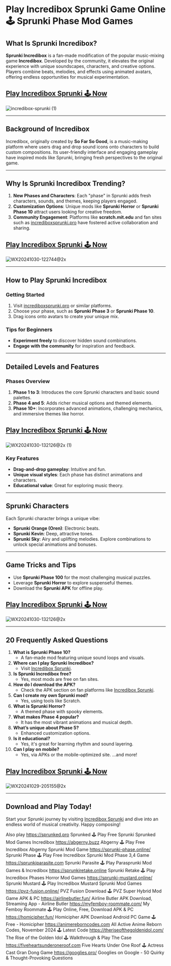 # Play Incredibox Sprunki Game Online 🕹 Sprunki Phase Mod Games

## What Is Sprunki Incredibox?
**Sprunki Incredibox** is a fan-made modification of the popular music-mixing game **Incredibox**. Developed by the community, it elevates the original experience with unique soundscapes, characters, and creative options. Players combine beats, melodies, and effects using animated avatars, offering endless opportunities for musical experimentation.

## [Play Incredibox Sprunki 🕹️ Now](https://incrediboxsprunki.pro)
![incredibox-sprunki (1)](https://github.com/user-attachments/assets/db6357b3-c105-4d21-bbfd-958d88359711)

---

## Background of Incredibox
Incredibox, originally created by **So Far So Good**, is a music-making platform where users drag and drop sound icons onto characters to build custom compositions. Its user-friendly interface and engaging gameplay have inspired mods like Sprunki, bringing fresh perspectives to the original game.

---

## Why Is Sprunki Incredibox Trending?
1. **New Phases and Characters**: Each "phase" in Sprunki adds fresh characters, sounds, and themes, keeping players engaged.
2. **Customization Options**: Unique mods like **Sprunki Horror** or **Sprunki Phase 10** attract users looking for creative freedom.
3. **Community Engagement**: Platforms like **scratch.mit.edu** and fan sites such as [incrediboxsprunki.pro](https://incrediboxsprunki.pro) have fostered active collaboration and sharing.

## [Play Incredibox Sprunki 🕹️ Now](https://incrediboxsprunki.pro)
![WX20241030-122744@2x](https://github.com/user-attachments/assets/b5d96f0f-a66f-408b-acff-c421c6e1d3b4)

---

## How to Play Sprunki Incredibox
### Getting Started
1. Visit [incrediboxsprunki.pro](https://incrediboxsprunki.pro) or similar platforms.
2. Choose your phase, such as **Sprunki Phase 3** or **Sprunki Phase 10**.
3. Drag icons onto avatars to create your unique mix.

### Tips for Beginners
- **Experiment freely** to discover hidden sound combinations.
- **Engage with the community** for inspiration and feedback.

---

## Detailed Levels and Features
### Phases Overview
1. **Phase 1 to 3**: Introduces the core Sprunki characters and basic sound palettes.
2. **Phase 4 and 5**: Adds richer musical options and themed elements.
3. **Phase 10+**: Incorporates advanced animations, challenging mechanics, and immersive themes like horror.

## [Play Incredibox Sprunki 🕹️ Now](https://incrediboxsprunki.pro)
![WX20241030-132126@2x (1)](https://github.com/user-attachments/assets/51763e4a-ae62-4f4e-b9f9-70859b8840a9)

### Key Features
- **Drag-and-drop gameplay**: Intuitive and fun.
- **Unique visual styles**: Each phase has distinct animations and characters.
- **Educational value**: Great for exploring music theory.

---

## Sprunki Characters
Each Sprunki character brings a unique vibe:
- **Sprunki Orange (Oren)**: Electronic beats.
- **Sprunki Kevin**: Deep, attractive tones.
- **Sprunki Sky**: Airy and uplifting melodies.
Explore combinations to unlock special animations and bonuses.

---

## Game Tricks and Tips
- Use **Sprunki Phase 100** for the most challenging musical puzzles.
- Leverage **Sprunki Horror** to explore suspenseful themes.
- Download the **Sprunki APK** for offline play.

## [Play Incredibox Sprunki 🕹️ Now](https://incrediboxsprunki.pro)
![WX20241030-132126@2x](https://github.com/user-attachments/assets/63a90a2e-b17d-433c-b594-9dd4840e5d00)

---

## 20 Frequently Asked Questions
1. **What is Sprunki Phase 10?**
   - A fan-made mod featuring unique sound loops and visuals.
2. **Where can I play Sprunki Incredibox?**
   - Visit [Incredibox Sprunki](https://incrediboxsprunki.pro).
3. **Is Sprunki Incredibox free?**
   - Yes, most mods are free on fan sites.
4. **How do I download the APK?**
   - Check the APK section on fan platforms like [Incredibox Sprunki](https://incrediboxsprunki.pro).
5. **Can I create my own Sprunki mod?**
   - Yes, using tools like Scratch.
6. **What is Sprunki Horror?**
   - A themed phase with spooky elements.
7. **What makes Phase 4 popular?**
   - It has the most vibrant animations and musical depth.
8. **What’s unique about Phase 5?**
   - Enhanced customization options.
9. **Is it educational?**
   - Yes, it's great for learning rhythm and sound layering.
10. **Can I play on mobile?**
    - Yes, via APKs or the mobile-optimized site.
...and more!

## [Play Incredibox Sprunki 🕹️ Now](https://incrediboxsprunki.pro)
![WX20241029-205155@2x](https://github.com/user-attachments/assets/046f3833-17f3-4654-89eb-7b27f13de911)

---

## Download and Play Today!
Start your Sprunki journey by visiting [Incredibox Sprunki](https://incrediboxsprunki.pro) and dive into an endless world of musical creativity. Happy composing!

Also play 
https://sprunked.pro	Sprunked 🕹 Play Free Sprunki Sprunked Mod Games Incredibox
https://abgerny.buzz	Abgerny 🕹 Play Free Incredibox Abgerny Sprunki Mod Game
https://sprunki-phase.online/	Sprunki Phase 🕹 Play Free Incredibox Sprunki Mod Phase 3,4 Game
https://sprunkiparasite.com	Sprunki Parasite 🕹 Play Parasprunki Mod Games & Incredibox
https://sprunkiretake.online	Sprunki Retake 🕹 Play Incredibox Phases Horror Mod Games
https://sprunki-mustard.online/	Sprunki Mustard 🕹 Play Incredibox Mustard Sprunki Mod Games
https://pvz-fusion.online/	PVZ Fusion Download 🕹 PVZ Super Hybrid Mod Game APK & PC
https://airlinebutler.fun/	Airline Butler APK Download, Streaming App - Airline Butler
https://myfemboy-roommate.com/	My Femboy Roommate 🕹 Play Online, Free, Download APK & PC
https://homicipher.fun/	Homicipher APK Download Android PC Game 🕹 Free - Homicipher
https://animereborncodes.com	All Active Anime Reborn Codes, November 2024 🕹 Latest Code
https://theriseofthegoldenidol.com/	The Rise of the Golden Idol 🕹 Walkthrough & Play The Case
https://fiveheartsunderoneroof.com	Five Hearts Under One Roof 🕹 Actress Cast Gran Dong Game
https://googlies.pro/	Googlies on Google - 50 Quirky & Thought-Provoking Questions
